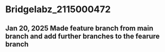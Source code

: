 # Bridgelabz_2115000472
Jan 20, 2025
Made feature branch from main branch and add further branches to the fearure branch
----------------------------------------------------------------------------------------------------------------------------------------------------------------------------------------------
